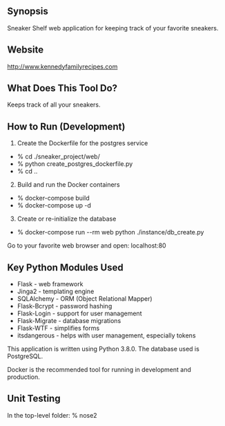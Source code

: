 ## Synopsis

Sneaker Shelf web application for keeping track of your favorite sneakers.

## Website
http://www.kennedyfamilyrecipes.com

## What Does This Tool Do?
Keeps track of all your sneakers.

## How to Run (Development)

1. Create the Dockerfile for the postgres service

- % cd ./sneaker_project/web/
- % python create_postgres_dockerfile.py
- % cd ..

2. Build and run the Docker containers

- % docker-compose build
- % docker-compose up -d

3. Create or re-initialize the database

- % docker-compose run --rm web python ./instance/db_create.py

Go to your favorite web browser and open:
    localhost:80

## Key Python Modules Used

- Flask - web framework
- Jinga2 - templating engine
- SQLAlchemy - ORM (Object Relational Mapper)
- Flask-Bcrypt - password hashing
- Flask-Login - support for user management
- Flask-Migrate - database migrations
- Flask-WTF - simplifies forms
- itsdangerous - helps with user management, especially tokens

This application is written using Python 3.8.0.  The database used is PostgreSQL.

Docker is the recommended tool for running in development and production.

## Unit Testing

In the top-level folder:
    % nose2
